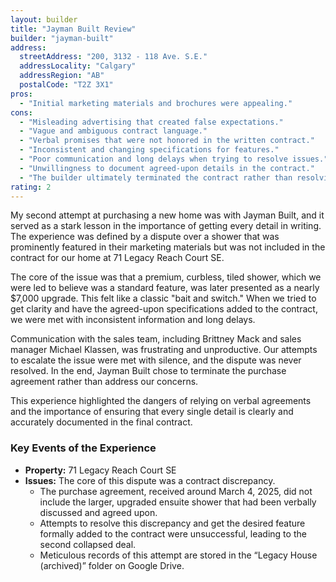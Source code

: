 ```yaml
---
layout: builder
title: "Jayman Built Review"
builder: "jayman-built"
address:
  streetAddress: "200, 3132 - 118 Ave. S.E."
  addressLocality: "Calgary"
  addressRegion: "AB"
  postalCode: "T2Z 3X1"
pros:
  - "Initial marketing materials and brochures were appealing."
cons:
  - "Misleading advertising that created false expectations."
  - "Vague and ambiguous contract language."
  - "Verbal promises that were not honored in the written contract."
  - "Inconsistent and changing specifications for features."
  - "Poor communication and long delays when trying to resolve issues."
  - "Unwillingness to document agreed-upon details in the contract."
  - "The builder ultimately terminated the contract rather than resolving the dispute."
rating: 2
---
```


My second attempt at purchasing a new home was with Jayman Built, and it served as a stark lesson in the importance of getting every detail in writing. The experience was defined by a dispute over a shower that was prominently featured in their marketing materials but was not included in the contract for our home at 71 Legacy Reach Court SE.

The core of the issue was that a premium, curbless, tiled shower, which we were led to believe was a standard feature, was later presented as a nearly $7,000 upgrade. This felt like a classic "bait and switch." When we tried to get clarity and have the agreed-upon specifications added to the contract, we were met with inconsistent information and long delays.

Communication with the sales team, including Brittney Mack and sales manager Michael Klassen, was frustrating and unproductive. Our attempts to escalate the issue were met with silence, and the dispute was never resolved. In the end, Jayman Built chose to terminate the purchase agreement rather than address our concerns.

This experience highlighted the dangers of relying on verbal agreements and the importance of ensuring that every single detail is clearly and accurately documented in the final contract.

### Key Events of the Experience

*   **Property:** 71 Legacy Reach Court SE
*   **Issues:** The core of this dispute was a contract discrepancy.
    *   The purchase agreement, received around March 4, 2025, did not include the larger, upgraded ensuite shower that had been verbally discussed and agreed upon.
    *   Attempts to resolve this discrepancy and get the desired feature formally added to the contract were unsuccessful, leading to the second collapsed deal.
    *   Meticulous records of this attempt are stored in the “Legacy House (archived)” folder on Google Drive.
